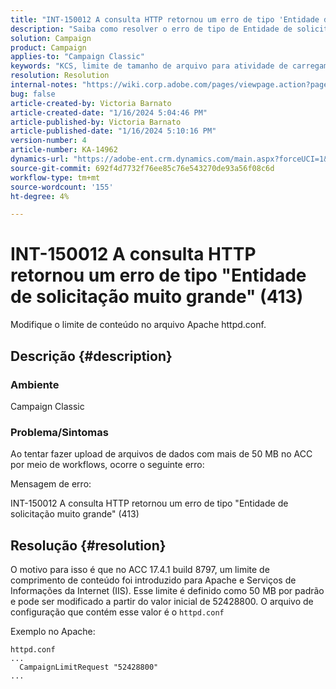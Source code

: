 ```yaml
---
title: "INT-150012 A consulta HTTP retornou um erro de tipo 'Entidade de Solicitação Muito Grande' (413)"
description: "Saiba como resolver o erro de tipo de Entidade de solicitação muito grande (413)."
solution: Campaign
product: Campaign
applies-to: "Campaign Classic"
keywords: "KCS, limite de tamanho de arquivo para atividade de carregamento de dados (arquivo), Entidade de solicitação muito grande, CampaignLimitRequest"
resolution: Resolution
internal-notes: "https://wiki.corp.adobe.com/pages/viewpage.action?pageId=1423015339#ACC-Apache/Tomcat/IIS-WhatisthefilesizelimitforDataloading(file)activity?"
bug: false
article-created-by: Victoria Barnato
article-created-date: "1/16/2024 5:04:46 PM"
article-published-by: Victoria Barnato
article-published-date: "1/16/2024 5:10:16 PM"
version-number: 4
article-number: KA-14962
dynamics-url: "https://adobe-ent.crm.dynamics.com/main.aspx?forceUCI=1&pagetype=entityrecord&etn=knowledgearticle&id=91961a57-91b4-ee11-a569-6045bd006704"
source-git-commit: 692f4d7732f76ee85c76e543270de93a56f08c6d
workflow-type: tm+mt
source-wordcount: '155'
ht-degree: 4%

---
```


# INT-150012 A consulta HTTP retornou um erro de tipo &quot;Entidade de solicitação muito grande&quot; (413)


Modifique o limite de conteúdo no arquivo Apache httpd.conf.

## Descrição {#description}


### <b>Ambiente</b>

Campaign Classic

### <b>Problema/Sintomas</b>

Ao tentar fazer upload de arquivos de dados com mais de 50 MB no ACC por meio de workflows, ocorre o seguinte erro:



Mensagem de erro:

INT-150012 A consulta HTTP retornou um erro de tipo &quot;Entidade de solicitação muito grande&quot; (413)


## Resolução {#resolution}


O motivo para isso é que no ACC 17.4.1 build 8797, um limite de comprimento de conteúdo foi introduzido para Apache e Serviços de Informações da Internet (IIS). Esse limite é definido como 50 MB por padrão e pode ser modificado a partir do valor inicial de 52428800. O arquivo de configuração que contém esse valor é o `httpd.conf`

Exemplo no Apache:


```
httpd.conf
...
  CampaignLimitRequest "52428800"
...
```

